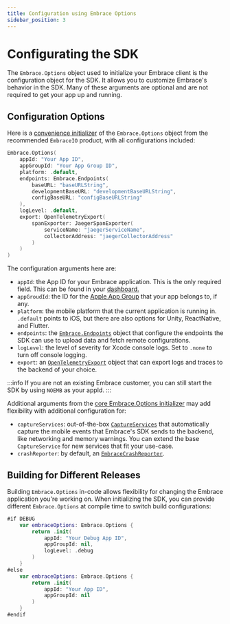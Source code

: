 ```yaml
---
title: Configuration using Embrace Options
sidebar_position: 3
---
```


# Configurating the SDK

The `Embrace.Options` object used to initialize your Embrace client is the configuration object for the SDK. It allows you to customize Embrace's behavior in the SDK. Many of these arguments are optional and are not required to get your app up and running.

## Configuration Options

Here is a [convenience initializer](https://github.com/embrace-io/embrace-apple-sdk/blob/main/Sources/EmbraceIO/Options/Options%2BCaptureService.swift) of the `Embrace.Options` object from the recommended `EmbraceIO` product, with all configurations included:

```swift
Embrace.Options(
    appId: "Your App ID",
    appGroupId: "Your App Group ID",
    platform: .default,
    endpoints: Embrace.Endpoints(
        baseURL: "baseURLString",
        developmentBaseURL: "developmentBaseURLString",
        configBaseURL: "configBaseURLString"
    ),
    logLevel: .default,
    export: OpenTelemetryExport(
        spanExporter: JaegerSpanExporter(
            serviceName: "jaegerServiceName",
            collectorAddress: "jaegerCollectorAddress"
        )
    )
)
```

The configuration arguments here are:
- `appId`: the App ID for your Embrace application. This is the only required field. This can be found in your [dashboard.](/ios/5x/integration/login-embrace-dashboard)
- `appGroudId`: the ID for the [Apple App Group](https://developer.apple.com/documentation/xcode/configuring-app-groups) that your app belongs to, if any.
- `platform`: the mobile platform that the current application is running in. `.default` points to iOS, but there are also options for Unity, ReactNative, and Flutter.
- `endpoints`: the [`Embrace.Endpoints`](https://github.com/embrace-io/embrace-apple-sdk/blob/main/Sources/EmbraceCore/Options/Embrace%2BEndpoints.swift) object that configure the endpoints the SDK can use to upload data and fetch remote configurations.
- `logLevel`: the level of severity for Xcode console logs. Set to `.none` to turn off console logging.
- `export`: an [`OpenTelemetryExport`](https://github.com/embrace-io/embrace-apple-sdk/blob/main/Sources/EmbraceCore/Public/OpenTelemetryExport.swift) object that can export logs and traces to the backend of your choice.

:::info 
If you are not an existing Embrace customer, you can still start the SDK by using `NOEMB` as your appId.
:::

Additional arguments from the [core Embrace.Options initializer](https://github.com/embrace-io/embrace-apple-sdk/blob/main/Sources/EmbraceCore/Options/Embrace%2BOptions.swift#L37) may add flexibility with additional configuration for:
- `captureServices`: out-of-the-box [`CaptureServices`](https://github.com/embrace-io/embrace-apple-sdk/blob/main/Sources/EmbraceCore/Capture/CaptureServices.swift) that automatically capture the mobile events that Embrace's SDK sends to the backend, like networking and memory warnings. You can extend the base `CaptureService` for new services that fit your use-case.
- `crashReporter`: by default, an [`EmbraceCrashReporter`](https://github.com/embrace-io/embrace-apple-sdk/blob/main/Sources/EmbraceCrash/EmbraceCrashReporter.swift).

## Building for Different Releases

Building `Embrace.Options` in-code allows flexibility for changing the Embrace application you're working on. When initializing the SDK, you can provide different `Embrace.Options` at compile time to switch build configurations:

```swift
#if DEBUG
    var embraceOptions: Embrace.Options {
        return .init(
            appId: "Your Debug App ID",
            appGroupId: nil,
            logLevel: .debug
        )
    }
#else
    var embraceOptions: Embrace.Options {
        return .init(
            appId: "Your App ID",
            appGroupId: nil
        )
    }
#endif
```
